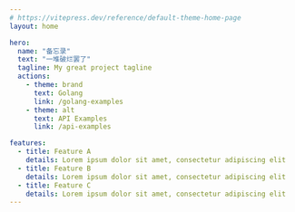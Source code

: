 ```yaml
---
# https://vitepress.dev/reference/default-theme-home-page
layout: home

hero:
  name: "备忘录"
  text: "一堆破烂罢了"
  tagline: My great project tagline
  actions:
    - theme: brand
      text: Golang
      link: /golang-examples
    - theme: alt
      text: API Examples
      link: /api-examples

features:
  - title: Feature A
    details: Lorem ipsum dolor sit amet, consectetur adipiscing elit
  - title: Feature B
    details: Lorem ipsum dolor sit amet, consectetur adipiscing elit
  - title: Feature C
    details: Lorem ipsum dolor sit amet, consectetur adipiscing elit
---
```


